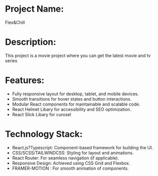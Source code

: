 
<h1 className="font-ibm font-semibold text-lg">Project Name:</h1> Flex&Chill


<h1 className="font-ibm font-semibold text-lg">Description:</h1>

This project is a movie project where you can get the latest movie and tv series 

<h1 className="font-ibm font-semibold text-lg">Features:</h1>

- Fully responsive layout for desktop, tablet, and mobile devices.
- Smooth transitions for  hover states and button interactions.
- Modular React components for maintainable and scalable code.
- React Helmet Libary for accessibility and SEO optimization.
- React Slick Libary for curosel




<h1 className="font-ibm font-semibold text-lg">Technology Stack:</h1>

- React.js?Typescript: Component-based framework for building the UI.
- CSS/SCSS/TAILWINDCSS: Styling for layout and animations.
- React Router: For seamless navigation (if applicable).
- Responsive Design: Achieved using CSS Grid and Flexbox.
- FRAMER-MOTION : For smooth animation of components.




